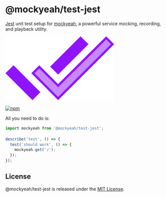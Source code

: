 # @mockyeah/test-jest

[Jest](https://jestjs.io) unit test setup for [mockyeah](https://github.com/mockyeah/mockyeah),
a powerful service mocking, recording, and playback utility.

<img src="https://raw.githubusercontent.com/mockyeah/mockyeah/master/packages/mockyeah-docs/src/images/logo/mockyeah-600.png" height="200" />

[![npm](https://img.shields.io/npm/v/@mockyeah/test-jest.svg)](https://www.npmjs.com/package/@mockyeah/test-jest)

All you need to do is:

```js
import mockyeah from '@mockyeah/test-jest';

describe('test', () => {
  test('should work', () => {
    mockyeah.get('/');
  });
});
```

## License

@mockyeah/test-jest is released under the [MIT License](https://opensource.org/licenses/MIT).
